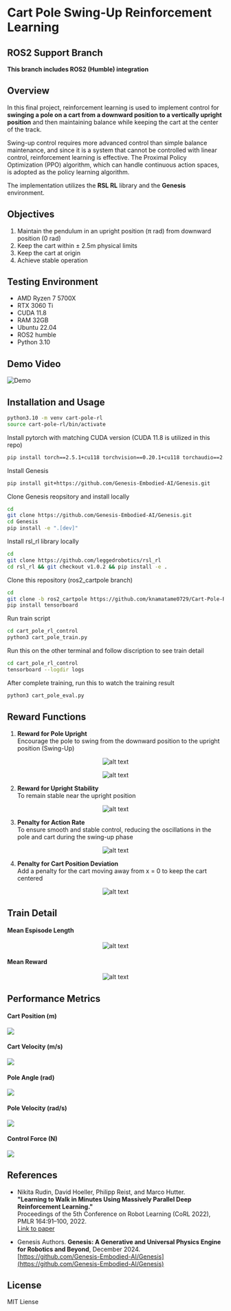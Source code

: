 # Cart Pole Swing-Up Reinforcement Learning
## ROS2 Support Branch
**This branch includes ROS2 (Humble) integration**

## Overview
In this final project, reinforcement learning is used to implement control for **swinging a pole on a cart from a downward position to a vertically upright position** and then maintaining balance while keeping the cart at the center of the track.

Swing-up control requires more advanced control than simple balance maintenance, and since it is a system that cannot be controlled with linear control, reinforcement learning is effective. The Proximal Policy Optimization (PPO) algorithm, which can handle continuous action spaces, is adopted as the policy learning algorithm.

The implementation utilizes the **RSL RL** library and the **Genesis** environment.

## Objectives

1. Maintain the pendulum in an upright position (π rad) from downward position (0 rad)
2. Keep the cart within ± 2.5m physical limits
3. Keep the cart at origin
3. Achieve stable operation

## Testing Environment
- AMD Ryzen 7 5700X
- RTX 3060 Ti
- CUDA 11.8
- RAM 32GB
- Ubuntu 22.04
- ROS2 humble
- Python 3.10

## Demo Video
![Demo](media/cart_pole_rl.gif)  

## Installation and Usage

```bash
python3.10 -m venv cart-pole-rl
source cart-pole-rl/bin/activate
```
Install pytorch with matching CUDA version (CUDA 11.8 is utilized in this repo)
```bash
pip install torch==2.5.1+cu118 torchvision==0.20.1+cu118 torchaudio==2.5.1 -f https://download.pytorch.org/whl/torch_stable.html
```
Install Genesis
```bash
pip install git+https://github.com/Genesis-Embodied-AI/Genesis.git
```

Clone Genesis reopsitory and install locally
```bash
cd
git clone https://github.com/Genesis-Embodied-AI/Genesis.git
cd Genesis
pip install -e ".[dev]"
```
Install rsl_rl library locally
```bash
cd
git clone https://github.com/leggedrobotics/rsl_rl
cd rsl_rl && git checkout v1.0.2 && pip install -e .
```
Clone this repository (ros2_cartpole branch)
```bash
cd
git clone -b ros2_cartpole https://github.com/knamatame0729/Cart-Pole-RL-Control.git cart_pole_rl_control
pip install tensorboard
```

Run train script
```bash
cd cart_pole_rl_control
python3 cart_pole_train.py
```
Run this on the other terminal and follow discription to see train detail
```bash
cd cart_pole_rl_control
tensorboard --logdir logs
```
After complete training, run this to watch the training result
```bash
python3 cart_pole_eval.py
```

## Reward Functions

1. **Reward for Pole Upright**  
Encourage the pole to swing from the downward position to the upright position (Swing-Up)

<div align="center">

![alt text](media/Screenshot%20from%202025-07-18%2021-46-52.png)  

![alt text](media/Screenshot%20from%202025-07-18%2021-47-16.png)  

</div>
  


2. **Reward for Upright Stability**  
To remain stable near the upright position

<div align="center">

![alt text](media/Screenshot%20from%202025-07-18%2021-47-37.png)

</div>

3. **Penalty for Action Rate**  
To ensure smooth and stable control, reducing the oscillations in the pole and cart during the swing-up phase  

<div align="center">

![alt text](media/Screenshot%20from%202025-07-18%2021-48-02.png)

</div>

4. **Penalty for Cart Position Deviation**  
Add a penalty for the cart moving away from x = 0 to keep the cart centered

<div align="center">

![alt text](media/Screenshot%20from%202025-07-18%2021-48-24.png)

</div>


## Train Detail

#### Mean Espisode Length

<div align="center">

![alt text](media/mean_episode_length.png)

</div>

#### Mean Reward 

<div align="center">

![alt text](media/mean_reward.png)

</div>

## Performance Metrics
#### Cart Position (m)
![](media/cart_pos.png)
#### Cart Velocity (m/s)
![](media/cart_vel.png)  

#### Pole Angle (rad)
![](media/pole_angle.png)  

#### Pole Velocity (rad/s)
![](media/pole_vel.png)  

#### Control Force (N)
![](media/action.png)  

## References
- Nikita Rudin, David Hoeller, Philipp Reist, and Marco Hutter.  
**"Learning to Walk in Minutes Using Massively Parallel Deep Reinforcement Learning."**  
Proceedings of the 5th Conference on Robot Learning (CoRL 2022), PMLR 164:91–100, 2022.  
[Link to paper](https://proceedings.mlr.press/v164/rudin22a.html)  

- Genesis Authors. **Genesis: A Generative and Universal Physics Engine for Robotics and Beyond**, December 2024.  
[https://github.com/Genesis-Embodied-AI/Genesis](https://github.com/Genesis-Embodied-AI/Genesis)

## License
MIT Liense
